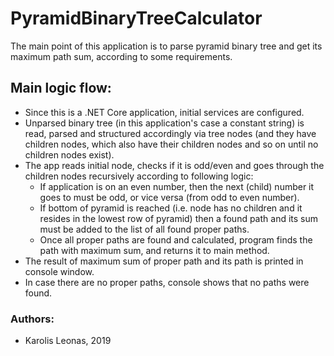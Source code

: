 # PyramidBinaryTreeCalculator
The main point of this application is to parse pyramid binary tree and get its maximum path sum, according to some requirements.

## Main logic flow:
* Since this is a .NET Core application, initial services are configured.
* Unparsed binary tree (in this application's case a constant string) is read, parsed and structured accordingly via tree nodes (and they have children nodes, which also have their children nodes and so on until no children nodes exist).
* The app reads initial node, checks if it is odd/even and goes through the children nodes recursively according to following logic:
  - If application is on an even number, then the next (child) number it goes to must be odd, or vice versa (from odd to even number).
  - If bottom of pyramid is reached (i.e. node has no children and it resides in the lowest row of pyramid) then a found path and its sum must be added to the list of all found proper paths.
  - Once all proper paths are found and calculated, program finds the path with maximum sum, and returns it to main method.
* The result of maximum sum of proper path and its path is printed in console window.
* In case there are no proper paths, console shows that no paths were found.

### Authors:
* Karolis Leonas, 2019
